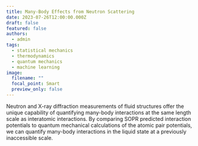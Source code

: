 ```yaml
---
title: Many-Body Effects from Neutron Scattering
date: 2023-07-26T12:00:00.000Z
draft: false
featured: false
authors:
  - admin
tags:
  - statistical mechanics
  - thermodynamics
  - quantum mechanics
  - machine learning
image:
  filename: ""
  focal_point: Smart
  preview_only: false
---
```


Neutron and X-ray diffraction measurements of fluid structures offer the unique capability of quantifying many-body interactions at the same length scale as interatomic interactions. By comparing SOPR predicted interaction potentials to quantum mechanical calculations of the atomic pair potentials, we can quantify many-body interactions in the liquid state at a previously inaccessible scale.

